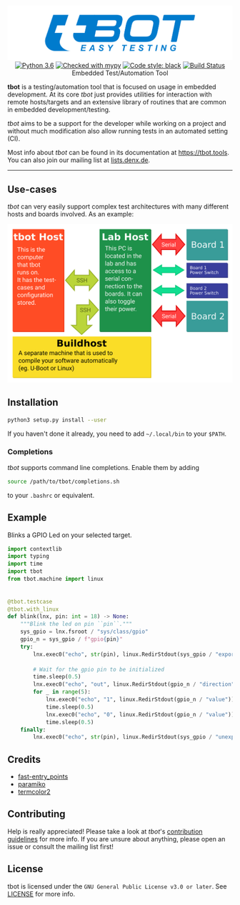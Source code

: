 <p align="center">
  <img src="doc/_static/tbot-logo-header.png" alt="tbot" /><br />
  <a href="https://www.python.org/"><img src="https://img.shields.io/badge/python-3.6-blue.svg" alt="Python 3.6" /></a>
  <a href="http://mypy-lang.org/"><img src="http://www.mypy-lang.org/static/mypy_badge.svg" alt="Checked with mypy" /></a>
  <a href="https://github.com/ambv/black"><img src="https://img.shields.io/badge/code%20style-black-000000.svg" alt="Code style: black" /></a>
  <a href="https://travis-ci.org/Rahix/tbot"><img src="https://travis-ci.org/Rahix/tbot.svg?branch=master" alt="Build Status" /></a><br />
  Embedded Test/Automation Tool
</p>

**tbot** is a testing/automation tool that is focused on usage in embedded development.  At its core *tbot* just provides utilities for interaction with remote hosts/targets and an extensive library of routines that are common in embedded development/testing.

*tbot* aims to be a support for the developer while working on a project and without much modification also allow running tests in an automated setting (CI).

Most info about *tbot* can be found in its documentation at <https://tbot.tools>.  You can also join our mailing list at [lists.denx.de](https://lists.denx.de/listinfo/tbot).

---

## Use-cases
*tbot* can very easily support complex test architectures with many different hosts and boards involved.  As an example:

![tbot Architecture](Documentation/static/tbot.png)


## Installation
```bash
python3 setup.py install --user
```

If you haven't done it already, you need to add ``~/.local/bin`` to your ``$PATH``.


### Completions
*tbot* supports command line completions. Enable them by adding

```bash
source /path/to/tbot/completions.sh
```

to your ``.bashrc`` or equivalent.


## Example
Blinks a GPIO Led on your selected target.

```python
import contextlib
import typing
import time
import tbot
from tbot.machine import linux


@tbot.testcase
@tbot.with_linux
def blink(lnx, pin: int = 18) -> None:
    """Blink the led on pin ``pin``."""
    sys_gpio = lnx.fsroot / "sys/class/gpio"
    gpio_n = sys_gpio / f"gpio{pin}"
    try:
        lnx.exec0("echo", str(pin), linux.RedirStdout(sys_gpio / "export"))

        # Wait for the gpio pin to be initialized
        time.sleep(0.5)
        lnx.exec0("echo", "out", linux.RedirStdout(gpio_n / "direction"))
        for _ in range(5):
            lnx.exec0("echo", "1", linux.RedirStdout(gpio_n / "value"))
            time.sleep(0.5)
            lnx.exec0("echo", "0", linux.RedirStdout(gpio_n / "value"))
            time.sleep(0.5)
    finally:
        lnx.exec0("echo", str(pin), linux.RedirStdout(sys_gpio / "unexport"))
```

## Credits
* [fast-entry_points](https://github.com/ninjaaron/fast-entry_points)
* [paramiko](https://www.paramiko.org/)
* [termcolor2](https://pypi.org/project/termcolor2/)

## Contributing
Help is really appreciated!  Please take a look at *tbot*'s [contribution guidelines](CONTRIBUTING.md)
for more info.  If you are unsure about anything, please open an issue or consult
the mailing list first!

## License
tbot is licensed under the `GNU General Public License v3.0 or later`.  See [LICENSE](LICENSE) for more info.
